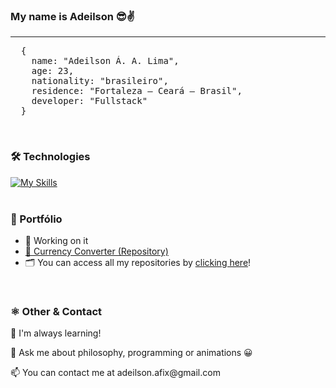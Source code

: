 <h3>My name is Adeilson 😎✌️</h3>
<hr />
<pre>
  {
    name: "Adeilson Á. A. Lima",
    age: 23,
    nationality: "brasileiro",
    residence: "Fortaleza — Ceará — Brasil",
    developer: "Fullstack"
  }
</pre>
<br />
<h3>🛠 Technologies</h3>

[![My
Skills](https://skillicons.dev/icons?i=html,css,bootstrap,js,jquery,nodejs,express,ts,react,electron,mongodb,docker,php,mysql,wordpress,git,flutter,dart&perline=8)](https://skillicons.dev)
<br />
<br />
<h3>🔗 Portfólio</h3>
<ul>
  <li>👷 Working on it</li>
  <li><a href="https://github.com/adeilsonaalima/currency-converter" target="_blank" style="text-transform: none">💱 Currency Converter (Repository)</a></li>
  <li>🗂️ You can access all my repositories by <a href="https://github.com/adeilsonaalima?tab=repositories&q=&type=&language=&sort=name">clicking here</a>!</li>
</ul>
<br />
<h3>⚛️ Other & Contact</h3>
<p>🧠 I'm always learning!</p>
<p>💬 Ask me about philosophy, programming or animations 😀</p>
<p>📫 You can contact me at adeilson.afix@gmail.com</p>
<br />

